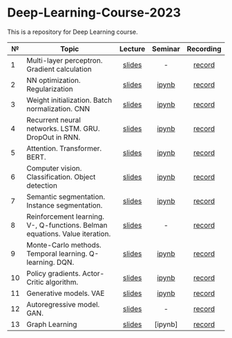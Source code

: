 # Deep-Learning-Course-2023

This is a repository for Deep Learning course.


|  №    | Topic      |  Lecture  | Seminar | Recording | 
| ----- | ----------    | :-------:   | :-----:   | :-------:   |
| 1     | Multi-layer perceptron. Gradient calculation | [slides](https://github.com/intsystems/Deep-Learning-Course/blob/main/lectures/Lecture_1.pdf)        |   -      |     [record](https://www.youtube.com/watch?v=2q73ILfhxC4&t=3610s)      |
| 2     | NN optimization. Regularization      |  [slides](https://github.com/intsystems/Deep-Learning-Course/blob/main/lectures/Lecture_2.pdf)        |   [ipynb](https://github.com/intsystems/Deep-Learning-Course/blob/main/seminars/Seminar_1.ipynb)     |    [record](https://www.youtube.com/watch?v=bvwRHrgojsg&ab_channel=MachineLearning) |
| 3     | Weight initialization. Batch normalization. CNN    |   [slides](https://github.com/intsystems/Deep-Learning-Course/blob/main/lectures/Lecture_3.pdf)       |     [ipynb](https://github.com/intsystems/Deep-Learning-Course/blob/main/seminars/Seminar_2.ipynb)    |  [record](https://www.youtube.com/watch?v=Xhb8p6SOyMg&ab_channel=MachineLearning)          |
| 4     | Recurrent neural networks. LSTM. GRU. DropOut in RNN.   |   [slides](https://github.com/intsystems/Deep-Learning-Course/blob/main/lectures/Lecture_4.pdf)        |    [ipynb](https://github.com/intsystems/Deep-Learning-Course/blob/main/seminars/Seminar_4.ipynb)     |    [record](https://www.youtube.com/watch?v=NAmMC_M412A&t=9727s)      |
| 5     | Attention. Transformer. BERT.    |    [slides](https://github.com/intsystems/Deep-Learning-Course/blob/main/lectures/Lecture_5.pdf)      |     [ipynb](https://github.com/intsystems/Deep-Learning-Course/blob/main/seminars/Seminar_5.ipynb)    |     [record](https://www.youtube.com/watch?v=mjdY-ZG-hAY&t=6943s)     |
| 6     | Computer vision. Classification. Object detection |  [slides](https://github.com/intsystems/Deep-Learning-Course/blob/main/lectures/Lecture_6.pdf)          | [ipynb](https://github.com/intsystems/Deep-Learning-Course/blob/main/seminars/Seminar_6.ipynb)      |     [record](https://www.youtube.com/watch?v=Y2XGWO4N0Q8&t=7617s&ab_channel=MachineLearning)      |
| 7     | Semantic segmentation. Instance segmentation.     |  [slides](https://github.com/intsystems/Deep-Learning-Course/blob/main/lectures/Lecture_7.pdf)       |  [ipynb](https://github.com/intsystems/Deep-Learning-Course/blob/main/seminars/Seminar_7.ipynb)    |    [record](https://www.youtube.com/watch?v=wjS4JXKhqy4&ab_channel=MachineLearning)      |
| 8     | Reinforcement learning. V-, Q-functions. Belman equations. Value iteration.   |    [slides](https://github.com/intsystems/Deep-Learning-Course/blob/main/lectures/Lecture_8.pdf)      |    -       |  [record](https://www.youtube.com/watch?v=JiIkkkKNNcw&t=8856s&ab_channel=MachineLearning) |  
| 9     | Monte-Carlo methods. Temporal learning. Q-learning. DQN.  |   [slides](https://github.com/intsystems/Deep-Learning-Course/blob/main/lectures/Lecture_9.pdf)        |   [ipynb](https://github.com/intsystems/Deep-Learning-Course/blob/main/seminars/Seminar_9.ipynb)      |     [record](https://www.youtube.com/watch?v=XAFXM8A5e7Y&ab_channel=MachineLearning)     |
| 10     | Policy gradients. Actor-Critic algorithm.  |     [slides](https://github.com/intsystems/Deep-Learning-Course/blob/main/lectures/Lecture_10.pdf)    |   [ipynb](https://github.com/intsystems/Deep-Learning-Course/blob/main/seminars/Seminar_10.ipynb)    |      [record](https://www.youtube.com/watch?v=XAFXM8A5e7Y&ab_channel=MachineLearning)   |
| 11     | Generative models. VAE     |   [slides](lectures/Lecture_11.pdf)      |    [ipynb](seminars/Seminar_11.ipynb)     |     [record](https://www.youtube.com/watch?v=dEgIe0tUqDo&t=7684s)     |
| 12     | Autoregressive model. GAN.     | [slides](lectures/Lecture_12.pdf)          |      -   |     [record](https://www.youtube.com/watch?v=40Fg5MNigLQ&t=6634s)     |
| 13     | Graph Learning  | [slides](lectures/Lecture_13.pdf)    |   [ipynb]    |      [record](https://www.youtube.com/watch?v=GgVxbObNNoA&t=3419s&ab_channel=MachineLearning)   |
